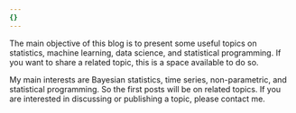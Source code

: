```yaml
---
{}
---
```



The main objective of this blog is to present some useful topics on statistics, machine learning, data science, and statistical programming. If you want to share a related topic, this is a space available to do so.

My main interests are Bayesian statistics, time series, non-parametric, and statistical programming. So the first posts will be on related topics. If you are interested in discussing or publishing a topic, please contact me.